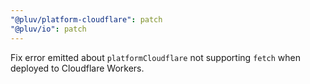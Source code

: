 ```yaml
---
"@pluv/platform-cloudflare": patch
"@pluv/io": patch
---
```


Fix error emitted about `platformCloudflare` not supporting `fetch` when deployed to Cloudflare Workers.
